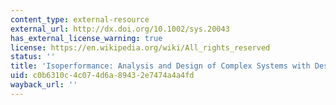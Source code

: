 ```yaml
---
content_type: external-resource
external_url: http://dx.doi.org/10.1002/sys.20043
has_external_license_warning: true
license: https://en.wikipedia.org/wiki/All_rights_reserved
status: ''
title: 'Isoperformance: Analysis and Design of Complex Systems with Desired Outcomes'
uid: c0b6310c-4c07-4d6a-8943-2e7474a4a4fd
wayback_url: ''
---
```

